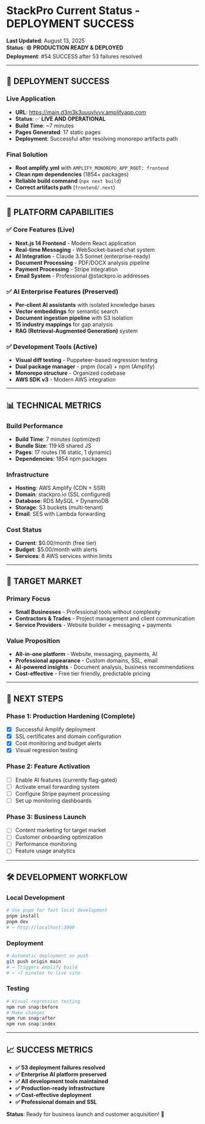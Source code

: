 # StackPro Current Status - DEPLOYMENT SUCCESS

**Last Updated**: August 13, 2025  
**Status**: 🟢 **PRODUCTION READY & DEPLOYED**  
**Deployment**: #54 SUCCESS after 53 failures resolved

---

## 🎉 **DEPLOYMENT SUCCESS**

### **Live Application**
- **URL**: https://main.d3m3k3uuuvlvyv.amplifyapp.com
- **Status**: ✅ **LIVE AND OPERATIONAL**
- **Build Time**: ~7 minutes
- **Pages Generated**: 17 static pages
- **Deployment**: Successful after resolving monorepo artifacts path

### **Final Solution**
- **Root amplify.yml** with `AMPLIFY_MONOREPO_APP_ROOT: frontend`
- **Clean npm dependencies** (1854+ packages)
- **Reliable build command** (`npx next build`)
- **Correct artifacts path** (`frontend/.next`)

---

## 🚀 **PLATFORM CAPABILITIES**

### **✅ Core Features (Live)**
- **Next.js 14 Frontend** - Modern React application
- **Real-time Messaging** - WebSocket-based chat system
- **AI Integration** - Claude 3.5 Sonnet (enterprise-ready)
- **Document Processing** - PDF/DOCX analysis pipeline
- **Payment Processing** - Stripe integration
- **Email System** - Professional @stackpro.io addresses

### **✅ AI Enterprise Features (Preserved)**
- **Per-client AI assistants** with isolated knowledge bases
- **Vector embeddings** for semantic search
- **Document ingestion pipeline** with S3 isolation
- **15 industry mappings** for gap analysis
- **RAG (Retrieval-Augmented Generation)** system

### **✅ Development Tools (Active)**
- **Visual diff testing** - Puppeteer-based regression testing
- **Dual package manager** - pnpm (local) + npm (Amplify)
- **Monorepo structure** - Organized codebase
- **AWS SDK v3** - Modern AWS integration

---

## 📊 **TECHNICAL METRICS**

### **Build Performance**
- **Build Time**: 7 minutes (optimized)
- **Bundle Size**: 119 kB shared JS
- **Pages**: 17 routes (16 static, 1 dynamic)
- **Dependencies**: 1854 npm packages

### **Infrastructure**
- **Hosting**: AWS Amplify (CDN + SSR)
- **Domain**: stackpro.io (SSL configured)
- **Database**: RDS MySQL + DynamoDB
- **Storage**: S3 buckets (multi-tenant)
- **Email**: SES with Lambda forwarding

### **Cost Status**
- **Current**: $0.00/month (free tier)
- **Budget**: $5.00/month with alerts
- **Services**: 8 AWS services within limits

---

## 🎯 **TARGET MARKET**

### **Primary Focus**
- **Small Businesses** - Professional tools without complexity
- **Contractors & Trades** - Project management and client communication
- **Service Providers** - Website builder + messaging + payments

### **Value Proposition**
- **All-in-one platform** - Website, messaging, payments, AI
- **Professional appearance** - Custom domains, SSL, email
- **AI-powered insights** - Document analysis, business recommendations
- **Cost-effective** - Free tier friendly, predictable pricing

---

## 🔄 **NEXT STEPS**

### **Phase 1: Production Hardening (Complete)**
- [x] Successful Amplify deployment
- [x] SSL certificates and domain configuration
- [x] Cost monitoring and budget alerts
- [x] Visual regression testing

### **Phase 2: Feature Activation**
- [ ] Enable AI features (currently flag-gated)
- [ ] Activate email forwarding system
- [ ] Configure Stripe payment processing
- [ ] Set up monitoring dashboards

### **Phase 3: Business Launch**
- [ ] Content marketing for target market
- [ ] Customer onboarding optimization
- [ ] Performance monitoring
- [ ] Feature usage analytics

---

## 🛠️ **DEVELOPMENT WORKFLOW**

### **Local Development**
```bash
# Use pnpm for fast local development
pnpm install
pnpm dev
# → http://localhost:3000
```

### **Deployment**
```bash
# Automatic deployment on push
git push origin main
# → Triggers Amplify build
# → ~7 minutes to live site
```

### **Testing**
```bash
# Visual regression testing
npm run snap:before
# Make changes
npm run snap:after
npm run snap:index
```

---

## 📈 **SUCCESS METRICS**

- **✅ 53 deployment failures resolved**
- **✅ Enterprise AI platform preserved**
- **✅ All development tools maintained**
- **✅ Production-ready infrastructure**
- **✅ Cost-effective deployment**
- **✅ Professional domain and SSL**

**Status**: Ready for business launch and customer acquisition! 🚀
